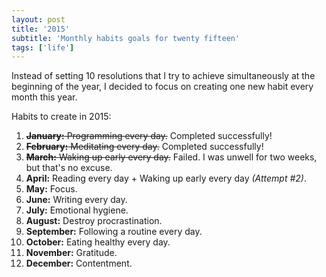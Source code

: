 ```yaml
---
layout: post
title: '2015'
subtitle: 'Monthly habits goals for twenty fifteen'
tags: ['life']
---
```


Instead of setting 10 resolutions that I try to achieve simultaneously at the beginning of the year, I decided to focus on creating one new habit every month this year.

Habits to create in 2015:

1. <del>**January:** Programming every day.</del> <span class="success">Completed successfully!</span>
2. <del>**February:** Meditating every day.</del> <span class="success">Completed successfully!</span>
3. <del>**March:** Waking up early every day.</del> <span class="fail">Failed. I was unwell for two weeks, but that's no excuse.</span>
4. **April:** Reading every day + Waking up early every day <i>(Attempt #2)</i>.
5. **May:** Focus.
6. **June:** Writing every day.
7. **July:** Emotional hygiene.
8. **August:** Destroy procrastination.
9. **September:** Following a routine every day.
10. **October:** Eating healthy every day.
11. **November:** Gratitude.
12. **December:** Contentment.
